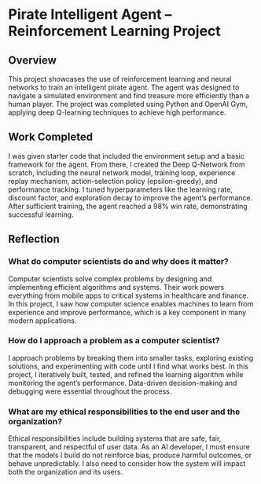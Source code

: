 # Pirate Intelligent Agent – Reinforcement Learning Project

## Overview
This project showcases the use of reinforcement learning and neural networks to train an intelligent pirate agent. The agent was designed to navigate a simulated environment and find treasure more efficiently than a human player. The project was completed using Python and OpenAI Gym, applying deep Q-learning techniques to achieve high performance.

## Work Completed
I was given starter code that included the environment setup and a basic framework for the agent. From there, I created the Deep Q-Network from scratch, including the neural network model, training loop, experience replay mechanism, action-selection policy (epsilon-greedy), and performance tracking. I tuned hyperparameters like the learning rate, discount factor, and exploration decay to improve the agent’s performance. After sufficient training, the agent reached a 98% win rate, demonstrating successful learning.

## Reflection

### What do computer scientists do and why does it matter?
Computer scientists solve complex problems by designing and implementing efficient algorithms and systems. Their work powers everything from mobile apps to critical systems in healthcare and finance. In this project, I saw how computer science enables machines to learn from experience and improve performance, which is a key component in many modern applications.

### How do I approach a problem as a computer scientist?
I approach problems by breaking them into smaller tasks, exploring existing solutions, and experimenting with code until I find what works best. In this project, I iteratively built, tested, and refined the learning algorithm while monitoring the agent’s performance. Data-driven decision-making and debugging were essential throughout the process.

### What are my ethical responsibilities to the end user and the organization?
Ethical responsibilities include building systems that are safe, fair, transparent, and respectful of user data. As an AI developer, I must ensure that the models I build do not reinforce bias, produce harmful outcomes, or behave unpredictably. I also need to consider how the system will impact both the organization and its users.

